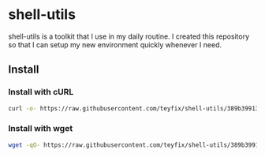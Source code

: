 # shell-utils

shell-utils is a toolkit that I use in my daily routine. I created this
repository so that I can setup my new environment quickly whenever I need.

## Install

### Install with cURL

```sh
curl -o- https://raw.githubusercontent.com/teyfix/shell-utils/389b399135322d6d05135aaee4bbb6bec256feef/install.sh | bash
```

### Install with wget

```sh
wget -qO- https://raw.githubusercontent.com/teyfix/shell-utils/389b399135322d6d05135aaee4bbb6bec256feef/install.sh | bash
```
